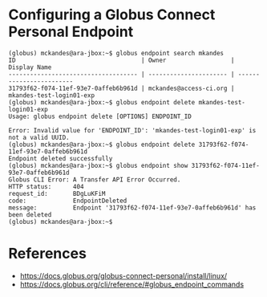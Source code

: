 # Configuring a Globus Connect Personal Endpoint

```
(globus) mckandes@ara-jbox:~$ globus endpoint search mkandes
ID                                   | Owner                  | Display Name            
------------------------------------ | ---------------------- | ------------------------
31793f62-f074-11ef-93e7-0affeb6b961d | mckandes@access-ci.org | mkandes-test-login01-exp
(globus) mckandes@ara-jbox:~$ globus endpoint delete mkandes-test-login01-exp
Usage: globus endpoint delete [OPTIONS] ENDPOINT_ID

Error: Invalid value for 'ENDPOINT_ID': 'mkandes-test-login01-exp' is not a valid UUID.
(globus) mckandes@ara-jbox:~$ globus endpoint delete 31793f62-f074-11ef-93e7-0affeb6b961d
Endpoint deleted successfully
(globus) mckandes@ara-jbox:~$ globus endpoint show 31793f62-f074-11ef-93e7-0affeb6b961d
Globus CLI Error: A Transfer API Error Occurred.
HTTP status:      404
request_id:       BDgLuKFiM
code:             EndpointDeleted
message:          Endpoint '31793f62-f074-11ef-93e7-0affeb6b961d' has been deleted
(globus) mckandes@ara-jbox:~$
```


# References
- https://docs.globus.org/globus-connect-personal/install/linux/
- https://docs.globus.org/cli/reference/#globus_endpoint_commands
